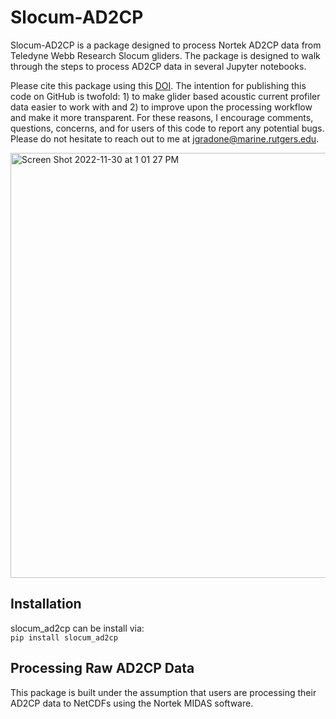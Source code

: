 # Slocum-AD2CP

Slocum-AD2CP is a package designed to process Nortek AD2CP data from Teledyne Webb Research Slocum gliders. The package is designed to walk through the steps to process AD2CP data in several Jupyter notebooks.

Please cite this package using this [DOI](https://doi.org/10.5281/zenodo.7416126). The intention for publishing this code on GitHub is twofold: 1) to make glider based acoustic current profiler data easier to work with and 2) to improve upon the processing workflow and make it more transparent. For these reasons, I encourage comments, questions, concerns, and for users of this code to report any potential bugs. Please do not hesitate to reach out to me at jgradone@marine.rutgers.edu.

<img width="680" alt="Screen Shot 2022-11-30 at 1 01 27 PM" src="https://user-images.githubusercontent.com/43152605/204873998-595184d4-4221-49bf-9134-cc85f56b9bb0.png">

Installation
----------------------
slocum_ad2cp can be install via: <br/>
`pip install slocum_ad2cp`

Processing Raw AD2CP Data
----------------------
This package is built under the assumption that users are processing their AD2CP data to NetCDFs using the Nortek MIDAS software.

